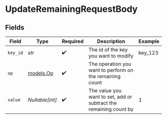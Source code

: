 # UpdateRemainingRequestBody


## Fields

| Field                                                             | Type                                                              | Required                                                          | Description                                                       | Example                                                           |
| ----------------------------------------------------------------- | ----------------------------------------------------------------- | ----------------------------------------------------------------- | ----------------------------------------------------------------- | ----------------------------------------------------------------- |
| `key_id`                                                          | *str*                                                             | :heavy_check_mark:                                                | The id of the key you want to modify                              | key_123                                                           |
| `op`                                                              | [models.Op](../models/op.md)                                      | :heavy_check_mark:                                                | The operation you want to perform on the remaining count          |                                                                   |
| `value`                                                           | *Nullable[int]*                                                   | :heavy_check_mark:                                                | The value you want to set, add or subtract the remaining count by | 1                                                                 |